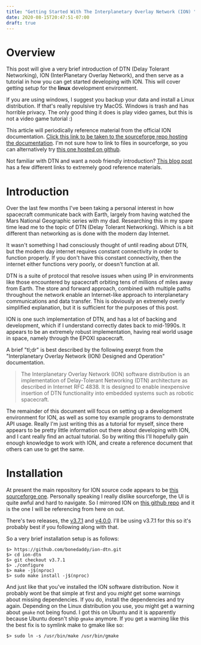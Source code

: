 ```yaml
---
title: "Getting Started With The Interplanetary Overlay Network (ION) "
date: 2020-08-15T20:47:51-07:00
draft: true
---
```


# Overview

This post will give a very brief introduction of DTN (Delay Tolerant Networking), ION (InterPlanetary Overlay Network), and then serve as a tutorial in how you can get started developing with ION. This will cover getting setup for the **linux** development environment. 

If you are using windows, I suggest you backup your data and install a Linux distribution. If that's really repulsive try MacOS. Windows is trash and has horrible privacy. The only good thing it does is play video games, but this is not a video game tutorial :)

This article will periodically reference material from the official ION documentation. [Click this link to be taken to the sourceforge repo hosting the documentation](https://sourceforge.net/projects/ion-dtn/). I'm not sure how to link to files in sourceforge, so you can alternatively try [this one hosted on github](https://github.com/bonedaddy/ion-dtn/blob/v3.7.1/ION.pdf).

Not familiar with DTN and want a noob friendly introduction? [This blog post](http://ipnsig.org/2020/08/08/dtn-for-beginners-info/) has a few different links to extremely good reference materials.


# Introduction

Over the last few months I've been taking a personal interest in how spacecraft communicate back with Earth, largely from having watched the Mars National Geographic series with my dad. Researching this in my spare time lead me to the topic of DTN (Delay Tolerant Networking). Which is a bit different than networking as is done with the modern day Internet.

It wasn't something I had consciously thought of until reading about DTN, but the modern day internet requires constant connectivity in order to function properly. If you don't have this constant connectivity, then the internet either functions very poorly, or doesn't function at all.

DTN is a suite of protocol that resolve issues when using IP in environments like those encountered by spacecraft orbiting tens of millions of miles away from Earth. The store and forward approach, combined with multiple paths throughout the network enable an Internet-like approach to interplanetary communications and data transfer. This is obviously an extremely overly simplified explanation, but it is sufficient for the purposes of this post.

ION is one such implementation of DTN, and has a lot of backing and development, which if I understand correctly dates back to mid-1990s. It appears to be an extremely robust implementation, having real world usage in space, namely through the EPOXI spacecraft.

A brief "tl;dr" is best described by the following exerpt from the "Interplanetary Overlay Network (ION) Designed and Operation" documentation.

> The Interplanetary Overlay Network (ION) software distribution is an implementation of
Delay-Tolerant Networking (DTN) architecture as described in Internet RFC 4838. It is
designed to enable inexpensive insertion of DTN functionality into embedded systems
such as robotic spacecraft.

The remainder of this document will focus on setting up a development environment for ION, as well as some toy example programs to demonstrate API usage. Really I'm just writing this as a tutorial for myself, since there appears to be pretty little information out there about developing with ION, and I cant really find an actual tutorial. So by writing this I'll hopefully gain enough knowledge to work with ION, and create a reference document that others can use to get the same.

# Installation

At present the main repository for ION source code appears to be [this sourceforge one](https://sourceforge.net/projects/ion-dtn/). Personally speaking I really dislike sourceforge, the UI is quite awful and hard to navigate. So I mirrored ION on [this github repo](https://github.com/bonedaddy/ion-dtn) and it is the one I will be referencing from here on out.

There's two releases, the [v3.7.1](https://github.com/bonedaddy/ion-dtn/releases/tag/v3.7.1) and [v4.0.0](https://github.com/bonedaddy/ion-dtn/releases/tag/v4.0.0). I'll be using v3.7.1 for this so it's probably best if you following along with that.

So a very brief installation setup is as follows:

```shell
$> https://github.com/bonedaddy/ion-dtn.git
$> cd ion-dtn
$> git checkout v3.7.1
$> ./configure
$> make -j$(nproc)
$> sudo make install -j$(nproc)
```

And just like that you've installed the ION software distribution. Now it probably wont be that simple at first and you *might* get some warnings about missing dependencies. If you do, install the dependencies and try again. Depending on the Linux distribution you use, you might get a warning about `gmake` not being found. I got this on Ubuntu and it is apparently because Ubuntu doesn't ship `gmake` anymore. If you get a warning like this the best fix is to symlink make to gmake like so:

```shell
$> sudo ln -s /usr/bin/make /usr/bin/gmake
```